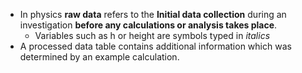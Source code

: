 - In physics **raw data** refers to the **Initial data collection** during an investigation **before any calculations or analysis takes place**.
	- Variables such as h or height are symbols typed in _italics_
- A processed data table contains additional information which was determined by an example calculation.